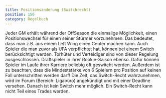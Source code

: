 ```yaml
---
title: Positionsänderung (Switchrecht)
position: 150
category: Regelbuch
---
```


Jeder GM erhält während der OffSeason die einmalige Möglichkeit, einen Positionswechsel für einen seiner Stürmer vorzunehmen. Das bedeutet, dass man z.B. aus einem Left Wing einen Center machen kann. Auch Spieler die man zuvor als UFA verpflichtet hat, können bei einem Switch berücksichtigt werden. Torhüter und Verteidiger sind von dieser Regelung ausgeschlossen. Draftspieler in ihrer Rookie-Saison ebenso. Dafür können Spieler im Laufe ihrer Karriere beliebig oft geswitcht werden. Außerdem ist zu beachten, dass die Mindeststärke von 6 Spielern pro Position auf keinen Fall unterschritten werden darf! Die Zeit, das Switch-Recht wahrzunehmen, wird im Forum (Bereich: Ligabüro) angekündigt und mit einer Deadline versehen. Danach ist kein Switch mehr möglich. Ein Switch-Recht kann nicht Teil eines Trades werden.
